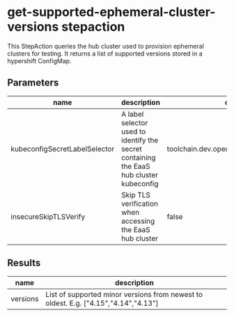 # get-supported-ephemeral-cluster-versions stepaction

This StepAction queries the hub cluster used to provision ephemeral clusters for testing. It returns a list of supported versions stored in a hypershift ConfigMap.

## Parameters
|name|description|default value|required|
|---|---|---|---|
|kubeconfigSecretLabelSelector|A label selector used to identify the secret containing the EaaS hub cluster kubeconfig|toolchain.dev.openshift.com/spacerequest=eaas|false|
|insecureSkipTLSVerify|Skip TLS verification when accessing the EaaS hub cluster|false|false|

## Results
|name|description|
|---|---|
|versions|List of supported minor versions from newest to oldest. E.g. ["4.15","4.14","4.13"]|


